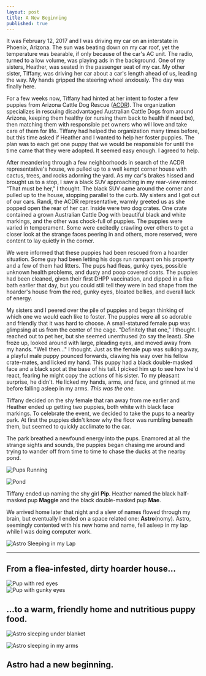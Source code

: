 ```yaml
---
layout: post
title: A New Beginning
published: true
---
```

It was February 12, 2017 and I was driving my car on an interstate in Phoenix, Arizona. The sun was beating down on my car roof, yet the temperature was bearable, if only because of the car's AC unit. The radio, turned to a low volume, was playing ads in the background. One of my sisters, Heather, was seated in the passenger seat of my car. My other sister, Tiffany, was driving her car about a car's length ahead of us, leading the way. My hands gripped the steering wheel anxiously. The day was finally here.

For a few weeks now, Tiffany had hinted at her intent to foster a few puppies from Arizona Cattle Dog Rescue ([ACDR](https://arizonacattledogrescue.org/)). The organization specializes in rescuing disadvantaged Australian Cattle Dogs from around Arizona, keeping them healthy (or nursing them back to health if need be), then matching them with responsible pet owners who will love and take care of them for life. Tiffany had helped the organization many times before, but this time asked if Heather and I wanted to help her foster puppies. The plan was to each get one puppy that we would be responsible for until the time came that they were adopted. It seemed easy enough. I agreed to help.

After meandering through a few neighborhoods in search of the ACDR representative's house, we pulled up to a well kempt corner house with cactus, trees, and rocks adorning the yard. As my car's brakes hissed and brought us to a stop, I saw a black SUV approaching in my rear-view mirror. "That must be her," I thought. The black SUV came around the corner and pulled up to the house, stopping parallel to the curb. My sisters and I got out of our cars. Randi, the ACDR representative, warmly greeted us as she popped open the rear of her car. Inside were two dog crates. One crate contained a grown Australian Cattle Dog with beautiful black and white markings, and the other was chock-full of puppies. The puppies were varied in temperament. Some were excitedly crawling over others to get a closer look at the strange faces peering in and others, more reserved, were content to lay quietly in the corner.

We were informed that these puppies had been rescued from a hoarder situation. Some guy had been letting his dogs run rampant on his property and a few of them had litters. The pups had fleas, gunky eyes, possible unknown health problems, and dusty and poop covered coats. The puppies had been cleaned, given their first DHPP vaccination, and dipped in a flea bath earlier that day, but you could still tell they were in bad shape from the hoarder's house from the red, gunky eyes, bloated bellies, and overall lack of energy.

My sisters and I peered over the pile of puppies and began thinking of which one we would each like to foster. The puppies were all so adorable and friendly that it was hard to choose. A small-statured female pup was glimpsing at us from the center of the cage. "Definitely that one," I thought. I reached out to pet her, but she seemed unenthused (to say the least). She froze up, looked around with large, pleading eyes, and moved away from my hands. "Well then..." I thought. Just as the female pup was sulking away, a playful male puppy pounced forwards, clawing his way over his fellow crate-mates, and licked my hand. This puppy had a black double-masked face and a black spot at the base of his tail. I picked him up to see how he'd react, fearing he might copy the actions of his sister. To my pleasant surprise, he didn't. He licked my hands, arms, and face, and grinned at me before falling asleep in my arms. _This was the one._

Tiffany decided on the shy female that ran away from me earlier and Heather ended up getting two puppies, both white with black face markings. To celebrate the event, we decided to take the pups to a nearby park. At first the puppies didn't know why the floor was rumbling beneath them, but seemed to quickly acclimate to the car.

The park breathed a newfound energy into the pups. Enamored at all the strange sights and sounds, the puppies began chasing me around and trying to wander off from time to time to chase the ducks at the nearby pond.

![Pups Running](http://i.imgur.com/ASAuT6U.gif)

![Pond](http://i.imgur.com/xPYgTqK.jpg)

Tiffany ended up naming the shy girl **Pip**. Heather named the black half-masked pup **Maggie** and the black double-masked pup **Mae**.

We arrived home later that night and a slew of names flowed through my brain, but eventually I ended on a space related one: **Astro**(nomy). Astro, seemingly contented with his new home and name, fell asleep in my lap while I was doing computer work.

![Astro Sleeping in my Lap](http://i.imgur.com/05na1xV.jpg)

---

## From a flea-infested, dirty hoarder house...

![Pup with red eyes](http://i.imgur.com/sbBHD0E.jpg)  
![Pup with gunky eyes](http://i.imgur.com/OeG3xK6.jpg)

## ...to a warm, friendly home and nutritious puppy food.

![Astro sleeping under blanket](http://i.imgur.com/97LTyh1.jpg)

![Astro sleeping in my arms](http://i.imgur.com/vYzpyPq.jpg)

## Astro had a new beginning.
